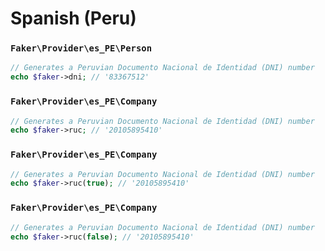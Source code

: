 # Spanish (Peru)

### `Faker\Provider\es_PE\Person`

```php
// Generates a Peruvian Documento Nacional de Identidad (DNI) number
echo $faker->dni; // '83367512'
```

### `Faker\Provider\es_PE\Company`

```php
// Generates a Peruvian Documento Nacional de Identidad (DNI) number
echo $faker->ruc; // '20105895410'
```

### `Faker\Provider\es_PE\Company`

```php
// Generates a Peruvian Documento Nacional de Identidad (DNI) number
echo $faker->ruc(true); // '20105895410'
```

### `Faker\Provider\es_PE\Company`

```php
// Generates a Peruvian Documento Nacional de Identidad (DNI) number
echo $faker->ruc(false); // '20105895410'
```
